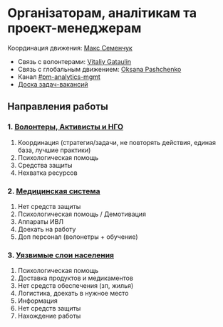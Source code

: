 # Організаторам, аналітикам та проект-менеджерам

Координация движения: [Макс Семенчук](https://t.me/maxsemenchuk)

* Связь с волонтерами: [Vitaliy Gataulin](https://t.me/VGataulin)
* Связь с глобальным движением: [Oksana Pashchenko](https://t.me/Oksana_Paschenko)
* Канал [\#pm-analytics-mgmt](https://discord.gg/DX883hY%20)
* [Доска задач-вакансий](https://trello.com/b/IkonsFAY/main-board)

## Направления работы

### 1. [Волонтеры, Активисты и НГО](strategiya.md)

1. Координация \(стратегия/задачи, не повторять действия, единая база, лучшие практики\)
2. Психологическая помощь
3. Средства защиты
4. Нехватка ресурсов

### 2. [Медицинская система](medicinskaya-sistema.md)

1. Нет средств защиты 
2. Психологическая помощь  / Демотивация
3. Аппараты ИВЛ
4. Доехать на работу 
5. Доп персонал \(волонетры + обучение\) 

### 3. [Уязвимые слои населения](bezrabotica.md)

1. Психологическая помощь
2. Доставка продуктов и медикаментов 
3. Нет средств обеспечения \(зп, жилья\)
4. Логистика, доехать в нужное место
5. Информация
6. Нет средств защиты
7. Нахождение работы





